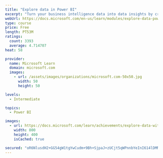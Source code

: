 ```yaml
---
title: "Explore data in Power BI"
excerpt: "Turn your business intelligence data into data insights by creating and configuring Power BI dashboards."
webUrl: https://docs.microsoft.com/en-us/learn/modules/explore-data-power-bi/
type: course
price: Free
length: PT53M
ratings:
  count: 3393
  average: 4.714707
heat: 58

provider:
  name: Microsoft Learn
  domain: microsoft.com
  images:
    - url: /assets/images/organizations/microsoft.com-50x50.jpg
      width: 50
      height: 50

levels:
  - Intermediate

topics:
  - Power BI

images:
  - url: https://docs.microsoft.com/learn/achievements/explore-data-with-power-bi-desktop-social.png
    width: 800
    height: 400
    isCached: true

secured: "oR6NlusdH2+GG54gW1tgYwCudm+9Bh+SjpaJ+zUCjt5qWPnnbYeInI614lDMMX67cEGt0DuTPO1eZ1fhhhnhm/SaLfHQbd0FcpcayA2EgaS7TkuqP9y1RH/sOg7qNsHKSOvHoiW76dJVQV0BYbAg/q1tbnCcIIDUxY+ZbGErYif+1UfFTKLT/WznlB1s8/uAolFDkeHP2fzE94VNXNgPvRkHry3IF200/vZgSCTy/juZswtfGmdHjyY9/Es+95G9AD5tq1WJ7wkVkWn086YNr4Kqt2q3zor7WRjnO5o9y2CWVdmTlS5Ww4bTHhupgeT4ykqgyPDxAU9Du/Nm8SX8VgzAmgj+/TN6nxN/hm+oKLskqO9QmbeTtW7WN3MyN8I6AYfLdmx648u4r/JqEZdBAQ8umKdgwVRVzNTO+BfqP1A=;nm0PR9qqTq9hWsE5MjeSCg=="
---
```


